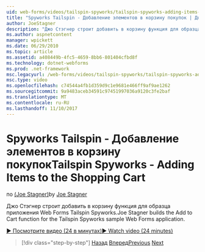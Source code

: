 ```yaml
---
uid: web-forms/videos/tailspin-spyworks/tailspin-spyworks-adding-items-to-the-shopping-cart
title: "Spyworks Tailspin - Добавление элементов в корзину покупок | Документы Microsoft"
author: JoeStagner
description: "Джо Стэгнер строит добавить в корзину функция для образца приложения Web Forms Tailspin Spyworks."
ms.author: aspnetcontent
manager: wpickett
ms.date: 06/29/2010
ms.topic: article
ms.assetid: a408449b-4fc5-4659-8bb6-801404cfbd8f
ms.technology: dotnet-webforms
ms.prod: .net-framework
msc.legacyurl: /web-forms/videos/tailspin-spyworks/tailspin-spyworks-adding-items-to-the-shopping-cart
msc.type: video
ms.openlocfilehash: c74544a4fb1d359d9c1e9681e466ff9af9ae1262
ms.sourcegitcommit: 9a9483aceb34591c97451997036a9120c3fe2baf
ms.translationtype: MT
ms.contentlocale: ru-RU
ms.lasthandoff: 11/10/2017
---
```

<a name="tailspin-spyworks---adding-items-to-the-shopping-cart"></a><span data-ttu-id="3f6b1-103">Spyworks Tailspin - Добавление элементов в корзину покупок</span><span class="sxs-lookup"><span data-stu-id="3f6b1-103">Tailspin Spyworks - Adding Items to the Shopping Cart</span></span>
====================
<span data-ttu-id="3f6b1-104">по [(Joe Stagner)](https://github.com/JoeStagner)</span><span class="sxs-lookup"><span data-stu-id="3f6b1-104">by [Joe Stagner](https://github.com/JoeStagner)</span></span>

<span data-ttu-id="3f6b1-105">Джо Стэгнер строит добавить в корзину функция для образца приложения Web Forms Tailspin Spyworks.</span><span class="sxs-lookup"><span data-stu-id="3f6b1-105">Joe Stagner builds the Add to Cart function for the Tailspin Spyworks sample Web Forms application.</span></span>

[<span data-ttu-id="3f6b1-106">&#9654; Посмотрите видео (24 в минутах)</span><span class="sxs-lookup"><span data-stu-id="3f6b1-106">&#9654; Watch video (24 minutes)</span></span>](https://channel9.msdn.com/Blogs/ASP-NET-Site-Videos/tailspin-spyworks-adding-items-to-the-shopping-cart)

>[!div class="step-by-step"]
<span data-ttu-id="3f6b1-107">[Назад](tailspin-spyworks-display-per-product-details.md)
[Вперед](tailspin-spyworks-display-shopping-cart.md)</span><span class="sxs-lookup"><span data-stu-id="3f6b1-107">[Previous](tailspin-spyworks-display-per-product-details.md)
[Next](tailspin-spyworks-display-shopping-cart.md)</span></span>
